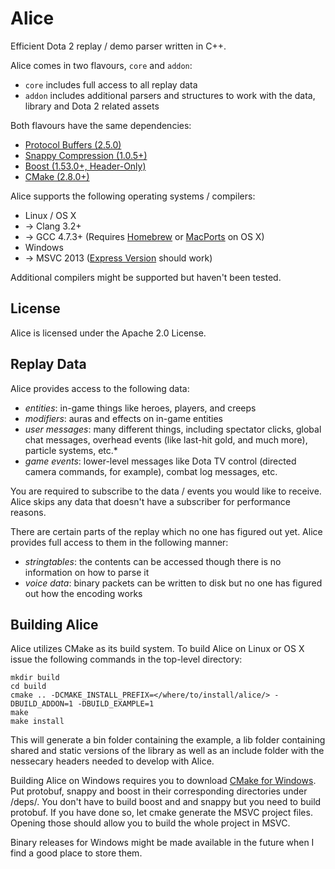 Alice
=====

Efficient Dota 2 replay / demo parser written in C++.

Alice comes in two flavours, `core` and `addon`:

 - `core` includes full access to all replay data
 - `addon` includes additional parsers and structures to work with the data, library and Dota 2 related assets

Both flavours have the same dependencies:
 
 - [Protocol Buffers (2.5.0)](http://code.google.com/p/protobuf/)
 - [Snappy Compression (1.0.5+)](http://code.google.com/p/snappy/)
 - [Boost (1.53.0+, Header-Only)](http://www.boost.org/)
 - [CMake (2.8.0+)](http://www.cmake.org/)

Alice supports the following operating systems / compilers:

 - Linux / OS X
 - -> Clang 3.2+
 - -> GCC 4.7.3+ (Requires [Homebrew](http://brew.sh/) or [MacPorts](https://www.macports.org/) on OS X)
 - Windows
 - -> MSVC 2013 ([Express Version](http://www.visualstudio.com/downloads/download-visual-studio-vs#d-express-windows-desktop) should work)

Additional compilers might be supported but haven't been tested.

License
-------

Alice is licensed under the Apache 2.0 License. 

Replay Data
-----------

Alice provides access to the following data:

 - _entities_: in-game things like heroes, players, and creeps
 - _modifiers_: auras and effects on in-game entities
 - _user messages_: many different things, including spectator clicks, global chat messages, overhead 
   events (like last-hit gold, and much more), particle systems, etc.*
 - _game events_: lower-level messages like Dota TV control (directed camera commands, for example), 
   combat log messages, etc.

You are required to subscribe to the data / events you would like to receive. Alice skips any data that doesn't
have a subscriber for performance reasons.

There are certain parts of the replay which no one has figured out yet. Alice provides full access to them
in the following manner:

 - _stringtables_: the contents can be accessed though there is no information on how to parse it
 - _voice data_: binary packets can be written to disk but no one has figured out how the encoding works

Building Alice
--------------

Alice utilizes CMake as its build system. To build Alice on Linux or OS X issue the following commands in the top-level
directory: 

    mkdir build 
    cd build 
    cmake .. -DCMAKE_INSTALL_PREFIX=</where/to/install/alice/> -DBUILD_ADDON=1 -DBUILD_EXAMPLE=1
    make
    make install
    
This will generate a bin folder containing the example, a lib folder containing shared and static versions of 
the library as well as an include folder with the nessecary headers needed to develop with Alice.

Building Alice on Windows requires you to download [CMake for Windows](http://www.cmake.org/files/v2.8/cmake-2.8.12.2-win32-x86.zip).
Put protobuf, snappy and boost in their corresponding directories under /deps/. You don't have to build boost and 
and snappy but you need to build protobuf. If you have done so, let cmake generate the MSVC project files. Opening
those should allow you to build the whole project in MSVC.

Binary releases for Windows might be made available in the future when I find a good place to store them.
